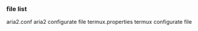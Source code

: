 ### file list ###

aria2.conf          aria2 configurate file
termux.properties   termux configurate file
